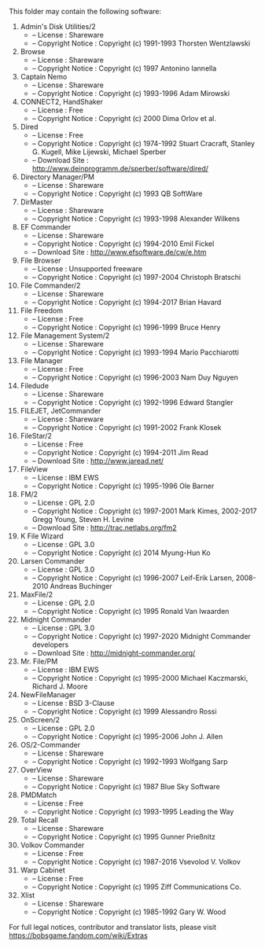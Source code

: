 ﻿This folder may contain the following software:

1. Admin's Disk Utilities/2
   - – License : Shareware
   - – Copyright Notice : Copyright (c) 1991-1993 Thorsten Wentzlawski
2. Browse
   - – License : Shareware
   - – Copyright Notice : Copyright (c) 1997 Antonino Iannella
3. Captain Nemo
   - – License : Shareware
   - – Copyright Notice : Copyright (c) 1993-1996 Adam Mirowski
4. CONNECT2, HandShaker
   - – License : Free
   - – Copyright Notice : Copyright (c) 2000 Dima Orlov et al.
5. Dired
   - – License : Free
   - – Copyright Notice : Copyright (c) 1974-1992 Stuart Cracraft, Stanley G. Kugell, Mike Lijewski, Michael Sperber
   - – Download Site : http://www.deinprogramm.de/sperber/software/dired/
6. Directory Manager/PM
   - – License : Shareware
   - – Copyright Notice : Copyright (c) 1993 QB SoftWare
7. DirMaster
   - – License : Shareware
   - – Copyright Notice : Copyright (c) 1993-1998 Alexander Wilkens
8. EF Commander
   - – License : Shareware
   - – Copyright Notice : Copyright (c) 1994-2010 Emil Fickel
   - – Download Site : http://www.efsoftware.de/cw/e.htm
9. File Browser
   - – License : Unsupported freeware
   - – Copyright Notice : Copyright (c) 1997-2004 Christoph Bratschi
10. File Commander/2
    - – License : Shareware
    - – Copyright Notice : Copyright (c) 1994-2017 Brian Havard
11. File Freedom
    - – License : Free
    - – Copyright Notice : Copyright (c) 1996-1999 Bruce Henry
12. File Management System/2
    - – License : Shareware
    - – Copyright Notice : Copyright (c) 1993-1994 Mario Pacchiarotti
13. File Manager
    - – License : Free
    - – Copyright Notice : Copyright (c) 1996-2003 Nam Duy Nguyen
14. Filedude
    - – License : Shareware
    - – Copyright Notice : Copyright (c) 1992-1996 Edward Stangler
15. FILEJET, JetCommander
    - – License : Shareware
    - – Copyright Notice : Copyright (c) 1991-2002 Frank Klosek
16. FileStar/2
    - – License : Free
    - – Copyright Notice : Copyright (c) 1994-2011 Jim Read
    - – Download Site : http://www.jaread.net/
17. FileView
    - – License : IBM EWS
    - – Copyright Notice : Copyright (c) 1995-1996 Ole Barner
18. FM/2
    - – License : GPL 2.0
    - – Copyright Notice : Copyright (c) 1997-2001 Mark Kimes, 2002-2017 Gregg Young, Steven H. Levine
    - – Download Site : http://trac.netlabs.org/fm2
19. K File Wizard
    - – License : GPL 3.0
    - – Copyright Notice : Copyright (c) 2014 Myung-Hun Ko
20. Larsen Commander
    - – License : GPL 3.0
    - – Copyright Notice : Copyright (c) 1996-2007 Leif-Erik Larsen, 2008-2010 Andreas Buchinger
21. MaxFile/2
    - – License : GPL 2.0
    - – Copyright Notice : Copyright (c) 1995 Ronald Van Iwaarden
22. Midnight Commander
    - – License : GPL 3.0
    - – Copyright Notice : Copyright (c) 1997-2020 Midnight Commander developers
    - – Download Site : http://midnight-commander.org/
23. Mr. File/PM
    - – License : IBM EWS
    - – Copyright Notice : Copyright (c) 1995-2000 Michael Kaczmarski, Richard J. Moore
24. NewFileManager
    - – License : BSD 3-Clause
    - – Copyright Notice : Copyright (c) 1999 Alessandro Rossi
25. OnScreen/2
    - – License : GPL 2.0
    - – Copyright Notice : Copyright (c) 1995-2006 John J. Allen
26. OS/2-Commander
    - – License : Shareware
    - – Copyright Notice : Copyright (c) 1992-1993 Wolfgang Sarp
27. OverView
    - – License : Shareware
    - – Copyright Notice : Copyright (c) 1987 Blue Sky Software
28. PMDMatch
    - – License : Free
    - – Copyright Notice : Copyright (c) 1993-1995 Leading the Way
29. Total Recall
    - – License : Shareware
    - – Copyright Notice : Copyright (c) 1995 Gunner Prießnitz
30. Volkov Commander
    - – License : Free
    - – Copyright Notice : Copyright (c) 1987-2016 Vsevolod V. Volkov
31. Warp Cabinet
    - – License : Free
    - – Copyright Notice : Copyright (c) 1995 Ziff Communications Co.
32. Xlist
    - – License : Shareware
    - – Copyright Notice : Copyright (c) 1985-1992 Gary W. Wood

For full legal notices, contributor and translator lists, please visit https://bobsgame.fandom.com/wiki/Extras